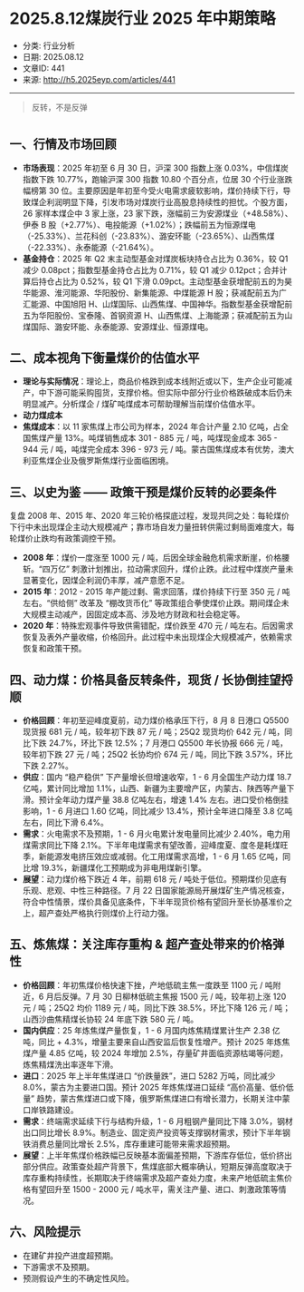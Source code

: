 # 2025.8.12煤炭行业 2025 年中期策略

- 分类: 行业分析
- 日期: 2025.08.12
- 文章ID: 441
- 来源: http://h5.2025eyp.com/articles/441

---

> 反转，不是反弹

# 

## 一、行情及市场回顾

- **市场表现**：2025 年初至 6 月 30 日，沪深 300 指数上涨 0.03%，中信煤炭指数下跌 10.77%，跑输沪深 300 指数 10.80 个百分点，位居 30 个行业涨跌幅榜第 30 位。主要原因是年初至今受火电需求疲软影响，煤价持续下行，导致煤企利润明显下降，引发市场对煤炭行业高股息持续性的担忧。个股方面，26 家样本煤企中 3 家上涨，23 家下跌，涨幅前三为安源煤业（+48.58%）、伊泰 B 股（+2.77%）、电投能源（+1.02%）；跌幅前五为恒源煤电（-25.33%）、兰花科创（-23.83%）、潞安环能（-23.65%）、山西焦煤（-22.33%）、永泰能源（-21.64%）。
- **基金持仓**：2025 年 Q2 末主动型基金对煤炭板块持仓占比为 0.36%，较 Q1 减少 0.08pct；指数型基金持仓占比为 0.71%，较 Q1 减少 0.12pct；合并计算后持仓占比为 0.52%，较 Q1 下滑 0.09pct。主动型基金获增配前五的为昊华能源、淮河能源、华阳股份、新集能源、中煤能源 H 股；获减配前五为广汇能源、中国旭阳 H、山煤国际、山西焦煤、中国神华。指数型基金获增配前五为华阳股份、宝泰隆、首钢资源 H、山西焦煤、上海能源；获减配前五为山煤国际、潞安环能、永泰能源、安源煤业、恒源煤电。

## 二、成本视角下衡量煤价的估值水平

- **理论与实际情况**：理论上，商品价格跌到成本线附近或以下，生产企业可能减产，中下游可能采购囤货，支撑价格。但实际中部分行业价格跌破成本后仍未明显减产。分析煤企 / 煤矿吨煤成本可帮助理解当前煤价估值水平。
- **动力煤成本**
- **焦煤成本**：以 11 家焦煤上市公司为样本，2024 年合计产量 2.10 亿吨，占全国焦煤产量 13%。吨煤销售成本 301 - 885 元 / 吨，吨煤现金成本 365 - 944 元 / 吨，吨煤完全成本 396 - 973 元 / 吨。蒙古国焦煤成本有优势，澳大利亚焦煤企业及俄罗斯焦煤行业面临困境。

## 三、以史为鉴 —— 政策干预是煤价反转的必要条件

复盘 2008 年、2015 年、2020 年三轮价格探底过程，发现共同之处：每轮煤价下行中未出现煤企主动大规模减产；靠市场自发力量扭转供需过剩局面难度大，每轮煤价止跌均有政策调控干预。

- **2008 年**：煤价一度涨至 1000 元 / 吨，后因全球金融危机需求断崖，价格腰斩。“四万亿” 刺激计划推出，拉动需求回升，煤价止跌。此过程中煤炭产量未显著变化，因煤企利润仍丰厚，减产意愿不足。
- **2015 年**：2012 - 2015 年产能过剩、需求回落，煤价持续下行至 350 元 / 吨左右。“供给侧” 改革及 “棚改货币化” 等政策组合拳使煤价止跌。期间煤企未大规模主动减产，因固定成本高、涉及地方财政和社会稳定等。
- **2020 年**：特殊宏观事件导致供需错配，煤价跌至 470 元 / 吨左右。后因需求恢复及表外产量收缩，价格回升。此过程中未出现煤企大规模减产，依赖需求恢复和政策干预。

## 四、动力煤：价格具备反转条件，现货 / 长协倒挂望捋顺

- **价格回顾**：年初至迎峰度夏前，动力煤价格承压下行，8 月 8 日港口 Q5500 现货报 681 元 / 吨，较年初下跌 87 元 / 吨；25Q2 现货均价 642 元 / 吨，同比下跌 24.7%，环比下跌 12.5%；7 月港口 Q5500 年长协报 666 元 / 吨，较年初下跌 27 元 / 吨；25Q2 长协均价 674 元 / 吨，同比下跌 3.57%，环比下跌 2.27%。
- **供应**：国内 “稳产稳供” 下产量增长但增速收窄，1 - 6 月全国生产动力煤 18.7 亿吨，累计同比增加 1.1%，山西、新疆为主要增产区，内蒙古、陕西等产量下滑。预计全年动力煤产量 38.8 亿吨左右，增速 1.4% 左右。进口受价格倒挂影响，1 - 6 月进口 1.60 亿吨，同比减少 13.4%，预计全年进口降至 3.8 亿吨左右，同比下滑 6.4%。
- **需求**：火电需求不及预期，1 - 6 月火电累计发电量同比减少 2.40%，电力用煤需求同比下降 2.1%。下半年电煤需求有望改善，迎峰度夏、度冬是耗煤旺季，新能源发电挤压效应或减弱。化工用煤需求高增，1 - 6 月 1.65 亿吨，同比增 19.3%，新疆煤化工预期成为非电用煤新引擎。
- **展望**：动力煤价格下跌近 4 年，前期 618 元 / 吨处于低位。预期煤价见底有乐观、悲观、中性三种路径。7 月 22 日国家能源局开展煤矿生产情况核查，符合中性情景，煤价具备见底条件，下半年现货价格有望回升至长协基准价之上，超产查处严格执行则煤价上行动力强。

## 五、炼焦煤：关注库存重构 & 超产查处带来的价格弹性

- **价格回顾**：年初焦煤价格快速下挫，产地低硫主焦一度跌至 1100 元 / 吨附近，6 月后反弹。7 月 30 日柳林低硫主焦报 1500 元 / 吨，较年初上涨 120 元 / 吨；25Q2 均价 1189 元 / 吨，同比下跌 38.5%，环比下降 126 元 / 吨；山西沙曲焦精煤长协较 24 年底下跌 580 元 / 吨。
- **国内供应**：25 年炼焦煤产量恢复，1 - 6 月国内炼焦精煤累计生产 2.38 亿吨，同比 + 4.3%，增量主要来自山西安监后恢复性增产。预计 2025 年炼焦煤产量 4.85 亿吨，较 2024 年增加 2.5%，存量矿井面临资源枯竭等问题，炼焦精煤洗出率逐年下滑。
- **进口**：2025 年上半年焦煤进口 “价跌量跌”，进口 5282 万吨，同比减少 8.0%，蒙古为主要进口国。预计 2025 年炼焦煤进口延续 “高价高量、低价低量” 趋势，蒙古焦煤进口或下降，俄罗斯焦煤进口有增长潜力，长期关注中蒙口岸铁路建设。
- **需求**：终端需求延续下行与结构升级，1 - 6 月粗钢产量同比下降 3.0%，钢材出口同比增长 8.9%。制造业、固定资产投资等支撑钢材需求，预计下半年钢铁消费总量同比增长 2.5%，库存重建可能带来需求超预期。
- **展望**：上半年焦煤价格跌幅已反映基本面偏差预期，下游库存低位，低价挤出部分供应。政策查处超产背景下，焦煤底部大概率确认，短期反弹高度取决于库存重构持续性，长期取决于终端需求及超产查处力度，未来产地低硫主焦价格有望回升至 1500 - 2000 元 / 吨水平，需关注产量、进口、刺激政策等情况。

## 六、风险提示

- 在建矿井投产进度超预期。
- 下游需求不及预期。
- 预测假设产生的不确定性风险。
